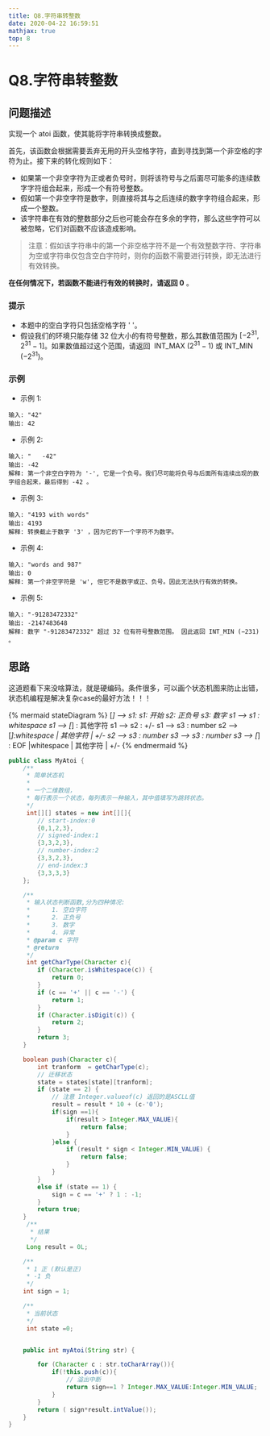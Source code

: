 ```yaml
---
title: Q8.字符串转整数
date: 2020-04-22 16:59:51
mathjax: true
top: 8
---
```

# Q8.字符串转整数

## 问题描述

实现一个 atoi 函数，使其能将字符串转换成整数。

首先，该函数会根据需要丢弃无用的开头空格字符，直到寻找到第一个非空格的字符为止。接下来的转化规则如下：
    
* 如果第一个非空字符为正或者负号时，则将该符号与之后面尽可能多的连续数字字符组合起来，形成一个有符号整数。
* 假如第一个非空字符是数字，则直接将其与之后连续的数字字符组合起来，形成一个整数。
* 该字符串在有效的整数部分之后也可能会存在多余的字符，那么这些字符可以被忽略，它们对函数不应该造成影响。

> 注意：假如该字符串中的第一个非空格字符不是一个有效整数字符、字符串为空或字符串仅包含空白字符时，则你的函数不需要进行转换，即无法进行有效转换。

**在任何情况下，若函数不能进行有效的转换时，请返回 0** 。

### 提示

* 本题中的空白字符只包括空格字符 ' '。
* 假设我们的环境只能存储 32 位大小的有符号整数，那么其数值范围为 $[−2^{31},  2^{31} − 1]$。如果数值超过这个范围，请返回  INT_MAX ($2^{31} − 1$) 或 INT_MIN ($−2^{31}$)。

### 示例

* 示例 1:

```
输入: "42"
输出: 42
```

* 示例 2:

```
输入: "   -42"
输出: -42
解释: 第一个非空白字符为 '-', 它是一个负号。我们尽可能将负号与后面所有连续出现的数字组合起来，最后得到 -42 。
```

* 示例 3:

```
输入: "4193 with words"
输出: 4193
解释: 转换截止于数字 '3' ，因为它的下一个字符不为数字。
```

* 示例 4:

```
输入: "words and 987"
输出: 0
解释: 第一个非空字符是 'w', 但它不是数字或正、负号。因此无法执行有效的转换。
```

* 示例 5:

```
输入: "-91283472332"
输出: -2147483648
解释: 数字 "-91283472332" 超过 32 位有符号整数范围。 因此返回 INT_MIN (−231) 。
```

## 思路

这道题看下来没啥算法，就是硬编码。条件很多，可以画个状态机图来防止出错，状态机编程是解决复杂case的最好方法！！！

{% mermaid stateDiagram %}
    [*] --> s1: 
    s1: 开始
    s2: 正负号
    s3: 数字
    s1 --> s1 : whitespace
    s1 --> [*] : 其他字符
    s1 --> s2 : +/-
    s1 --> s3 : number
    s2 --> [*]:whitespace | 其他字符 | +/-
    s2 --> s3 : number
    s3 --> s3 : number
    s3 --> [*] : EOF |whitespace | 其他字符 | +/-
{% endmermaid %}

```java
public class MyAtoi {
    /**
     * 简单状态机
     *
     * 一个二维数组，
     * 每行表示一个状态，每列表示一种输入，其中值填写为跳转状态。
     */
     int[][] states = new int[][]{
        // start-index:0
        {0,1,2,3},
        // signed-index:1
        {3,3,2,3},
        // number-index:2
        {3,3,2,3},
        // end-index:3
        {3,3,3,3}
    };

    /**
     * 输入状态判断函数,分为四种情况:
     *      1. 空白字符
     *      2. 正负号
     *      3. 数字
     *      4. 异常
     * @param c 字符
     * @return
     */
     int getCharType(Character c){
        if (Character.isWhitespace(c)) {
            return 0;
        }
        if (c == '+' || c == '-') {
            return 1;
        }
        if (Character.isDigit(c)) {
            return 2;
        }
        return 3;
    }

    boolean push(Character c){
        int tranform  = getCharType(c);
        // 迁移状态
        state = states[state][tranform];
        if (state == 2) {
            // 注意 Integer.valueof(c) 返回的是ASCLL值
            result = result * 10 + (c-'0');
            if(sign ==1){
                if(result > Integer.MAX_VALUE){
                    return false;
                }
            }else {
                if (result * sign < Integer.MIN_VALUE) {
                    return false;
                }
            }
        }
        else if (state == 1) {
            sign = c == '+' ? 1 : -1;
        }
        return true;
    }
     /**
      * 结果
      */
     Long result = 0L;

    /**
     * 1 正 (默认是正)
     * -1 负
     */
    int sign = 1;

    /**
     * 当前状态
     */
     int state =0;


    public int myAtoi(String str) {

        for (Character c : str.toCharArray()){
            if(!this.push(c)){
                // 溢出中断
                return sign==1 ? Integer.MAX_VALUE:Integer.MIN_VALUE;
            }
        }
        return ( sign*result.intValue());
    }
}

```
